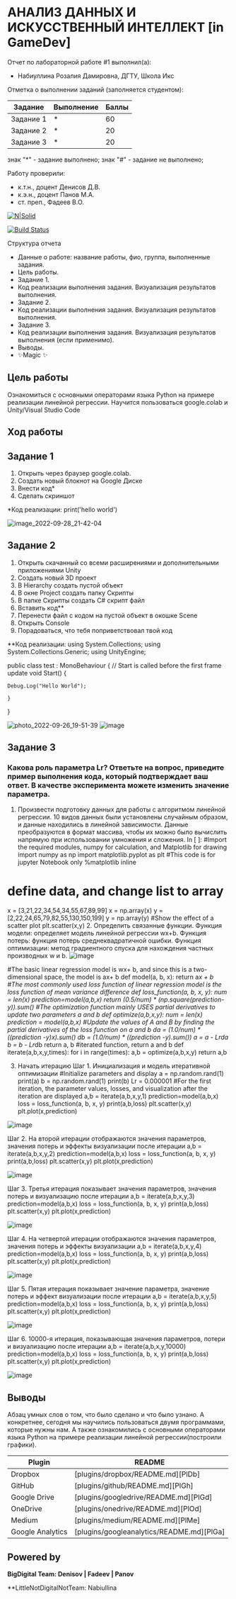 # АНАЛИЗ ДАННЫХ И ИСКУССТВЕННЫЙ ИНТЕЛЛЕКТ [in GameDev]
Отчет по лабораторной работе #1 выполнил(а):
- Набиуллина Розалия Дамировна, ДГТУ, Школа Икс

Отметка о выполнении заданий (заполняется студентом):

| Задание | Выполнение | Баллы |
| ------ | ------ | ------ |
| Задание 1 | * | 60 |
| Задание 2 | * | 20 |
| Задание 3 | * | 20 |

знак "*" - задание выполнено; знак "#" - задание не выполнено;

Работу проверили:
- к.т.н., доцент Денисов Д.В.
- к.э.н., доцент Панов М.А.
- ст. преп., Фадеев В.О.

[![N|Solid](https://cldup.com/dTxpPi9lDf.thumb.png)](https://nodesource.com/products/nsolid)

[![Build Status](https://travis-ci.org/joemccann/dillinger.svg?branch=master)](https://travis-ci.org/joemccann/dillinger)

Структура отчета

- Данные о работе: название работы, фио, группа, выполненные задания.
- Цель работы.
- Задание 1.
- Код реализации выполнения задания. Визуализация результатов выполнения.
- Задание 2.
- Код реализации выполнения задания. Визуализация результатов выполнения.
- Задание 3.
- Код реализации выполнения задания. Визуализация результатов выполнения (если применимо).
- Выводы.
- ✨Magic ✨



## Цель работы
Ознакомиться с основными операторами языка Python на примере реализации линейной регрессии. Научится пользоваться google.colab и Unity/Visual Studio Code

## Ход работы

## Задание 1
1. Открыть через браузер google.colab.
2. Создать новый блокнот на Google Диске
3. Внести код*
4. Сделать скриншот

*Код реализации:
print('hello world')

![image_2022-09-28_21-42-04](https://user-images.githubusercontent.com/87576995/192866691-989638e8-9e2c-4fef-aa9d-592fbd0a172d.png)


## Задание 2
1. Открыть скачанный со всеми расширениями и дополнительными приложениями Unity
2. Создать новый 3D проект
3. В Hierarchy создать пустой объект
4. В окне Project создать папку Скрипты
5. В папке Скрипты создать C# скрипт файл
6. Вставить код**
7. Перенести файл с кодом на пустой объект в окошке Scene
8. Открыть Console
9. Порадоваться, что тебя поприветствовал твой код

**Код реализации:
using System.Collections;
using System.Collections.Generic;
using UnityEngine;

public class test : MonoBehaviour
{
    // Start is called before the first frame update
    void Start()
    {
        
    Debug.Log("Hello World");
        
    }
}


![photo_2022-09-26_19-51-39](https://user-images.githubusercontent.com/87576995/192866864-4b9def9b-432b-47b8-8efd-a24aee2f9e94.jpg)
![image](https://user-images.githubusercontent.com/87576995/192869081-76ecf15e-7991-4ea5-bc0f-fdebd8595374.png)



## Задание 3
### Какова роль параметра Lr? Ответьте на вопрос, приведите пример выполнения кода, который подтверждает ваш ответ. В качестве эксперимента можете изменить значение параметра.

1. Произвести подготовку данных для работы с алгоритмом линейной регрессии. 10 видов данных были установлены случайным образом, и данные находились в линейной зависимости. Данные преобразуются в формат массива, чтобы их можно было вычислить напрямую при использовании умножения и сложения.
In [ ]:
#Import the required modules, numpy for calculation, and Matplotlib for drawing
import numpy as np
import matplotlib.pyplot as plt
#This code is for jupyter Notebook only
%matplotlib inline
# define data, and change list to array
x = [3,21,22,34,54,34,55,67,89,99]
x = np.array(x)
y = [2,22,24,65,79,82,55,130,150,199]
y = np.array(y)
#Show the effect of a scatter plot
plt.scatter(x,y)
2. Определить связанные функции. Функция модели: определяет модель линейной регрессии wx+b. Функция потерь: функция потерь среднеквадратичной
ошибки.
Функция оптимизации: метод градиентного спуска для нахождения частных производных w и b.
![image](https://user-images.githubusercontent.com/87576995/192873667-675f703d-3651-4b08-93f8-c5f88d509644.png)

#The basic linear regression model is wx+ b, and since this is a two-dimensional space, the model is ax+ b
def model(a, b, x):
return a*x + b
#The most commonly used loss function of linear regression model is the loss function of mean variance difference
def loss_function(a, b, x, y):
num = len(x)
prediction=model(a,b,x)
return (0.5/num) * (np.square(prediction-y)).sum()
#The optimization function mainly USES partial derivatives to update two parameters a and b
def optimize(a,b,x,y):
num = len(x)
prediction = model(a,b,x)
#Update the values of A and B by finding the partial derivatives of the loss
function on a and b
da = (1.0/num) * ((prediction -y)*x).sum()
db = (1.0/num) * ((prediction -y).sum())
a = a - Lr*da
b = b - Lr*db
return a, b
#iterated function, return a and b
def iterate(a,b,x,y,times):
for i in range(times):
a,b = optimize(a,b,x,y)
return a,b


3. Начать итерацию
Шаг 1. Инициализация и модель итеративной оптимизации
#Initialize parameters and display
a = np.random.rand(1)
print(a)
b = np.random.rand(1)
print(b)
Lr = 0.000001
#For the first iteration, the parameter values, losses, and visualization after the
iteration are displayed
a,b = iterate(a,b,x,y,1)
prediction=model(a,b,x)
loss = loss_function(a, b, x, y)
print(a,b,loss)
plt.scatter(x,y)
plt.plot(x,prediction)

![image](https://user-images.githubusercontent.com/87576995/192875327-0fbe36fc-26d4-4266-b480-b162bbde8ed6.png)

Шаг 2. На второй итерации отображаются значения параметров, значения потерь и эффекты визуализации после итерации
a,b = iterate(a,b,x,y,2)
prediction=model(a,b,x)
loss = loss_function(a, b, x, y)
print(a,b,loss)
plt.scatter(x,y)
plt.plot(x,prediction)

![image](https://user-images.githubusercontent.com/87576995/192876311-902ec7af-ac63-40c9-8e78-07b3792afa3a.png)

Шаг 3. Третья итерация показывает значения параметров, значения потерь и визуализацию после итерации
a,b = iterate(a,b,x,y,3)
prediction=model(a,b,x)
loss = loss_function(a, b, x, y)
print(a,b,loss)
plt.scatter(x,y)
plt.plot(x,prediction)

![image](https://user-images.githubusercontent.com/87576995/192876739-6419df15-801b-4d23-bbb6-48f9242f1e35.png)

Шаг 4. На четвертой итерации отображаются значения параметров, значения потерь и эффекты визуализации
a,b = iterate(a,b,x,y,4)
prediction=model(a,b,x)
loss = loss_function(a, b, x, y)
print(a,b,loss)
plt.scatter(x,y)
plt.plot(x,prediction)

![image](https://user-images.githubusercontent.com/87576995/192877127-f7456a91-2f2d-4730-a66a-9f2fa8dc2cf5.png)

Шаг 5. Пятая итерация показывает значение параметра, значение потерь и эффект визуализации после итерации
a,b = iterate(a,b,x,y,5)
prediction=model(a,b,x)
loss = loss_function(a, b, x, y)
print(a,b,loss)
plt.scatter(x,y)
plt.plot(x,prediction)

![image](https://user-images.githubusercontent.com/87576995/192877504-fd72423a-66e6-4e36-a3cd-5fdf3fd18119.png)

Шаг 6. 10000-я итерация, показывающая значения параметров, потери и визуализацию после итерации
a,b = iterate(a,b,x,y,10000)
prediction=model(a,b,x)
loss = loss_function(a, b, x, y)
print(a,b,loss)
plt.scatter(x,y)
plt.plot(x,prediction)

![image](https://user-images.githubusercontent.com/87576995/192878067-1414b21b-0ce3-4fde-9136-faa304ce8e43.png)


## Выводы

Абзац умных слов о том, что было сделано и что было узнано. А конкретнее, сегодня мы научились пользоваться двумя программами, которые нужны нам. А также ознакомились с основными операторами языка Python на примере реализации линейной регрессии(построили графики).

| Plugin | README |
| ------ | ------ |
| Dropbox | [plugins/dropbox/README.md][PlDb] |
| GitHub | [plugins/github/README.md][PlGh] |
| Google Drive | [plugins/googledrive/README.md][PlGd] |
| OneDrive | [plugins/onedrive/README.md][PlOd] |
| Medium | [plugins/medium/README.md][PlMe] |
| Google Analytics | [plugins/googleanalytics/README.md][PlGa] |

## Powered by

**BigDigital Team: Denisov | Fadeev | Panov**

**LittleNotDigitalNotTeam: Nabiullina

